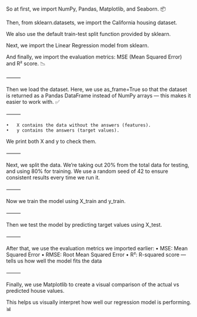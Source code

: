 So at first, we import NumPy, Pandas, Matplotlib, and Seaborn. 📦

Then, from sklearn.datasets, we import the California housing dataset.

We also use the default train-test split function provided by sklearn.

Next, we import the Linear Regression model from sklearn.

And finally, we import the evaluation metrics: MSE (Mean Squared Error) and R² score. 📉

⸻

Then we load the dataset.
Here, we use as_frame=True so that the dataset is returned as a Pandas DataFrame instead of NumPy arrays — this makes it easier to work with. ✅

⸻

	•	X contains the data without the answers (features).
	•	y contains the answers (target values).

We print both X and y to check them.

⸻

Next, we split the data.
We’re taking out 20% from the total data for testing, and using 80% for training.
We use a random seed of 42 to ensure consistent results every time we run it.

⸻

Now we train the model using X_train and y_train.

⸻

Then we test the model by predicting target values using X_test.

⸻

After that, we use the evaluation metrics we imported earlier:
	•	MSE: Mean Squared Error
	•	RMSE: Root Mean Squared Error
	•	R²: R-squared score — tells us how well the model fits the data

⸻

Finally, we use Matplotlib to create a visual comparison of the actual vs predicted house values.

This helps us visually interpret how well our regression model is performing. 📊
